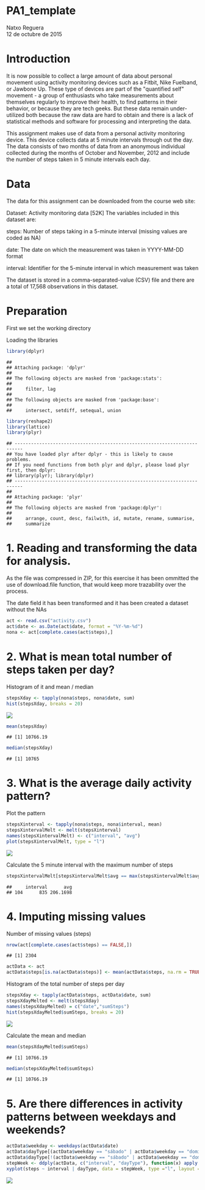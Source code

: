 # PA1_template
Natxo Reguera  
12 de octubre de 2015  

# Introduction

It is now possible to collect a large amount of data about personal movement using activity monitoring devices such as a Fitbit, Nike Fuelband, or Jawbone Up. These type of devices are part of the "quantified self" movement - a group of enthusiasts who take measurements about themselves regularly to improve their health, to find patterns in their behavior, or because they are tech geeks. But these data remain under-utilized both because the raw data are hard to obtain and there is a lack of statistical methods and software for processing and interpreting the data.

This assignment makes use of data from a personal activity monitoring device. This device collects data at 5 minute intervals through out the day. The data consists of two months of data from an anonymous individual collected during the months of October and November, 2012 and include the number of steps taken in 5 minute intervals each day.

# Data

The data for this assignment can be downloaded from the course web site:

Dataset: Activity monitoring data [52K]
The variables included in this dataset are:

steps: Number of steps taking in a 5-minute interval (missing values are coded as NA)

date: The date on which the measurement was taken in YYYY-MM-DD format

interval: Identifier for the 5-minute interval in which measurement was taken

The dataset is stored in a comma-separated-value (CSV) file and there are a total of 17,568 observations in this dataset.

# Preparation

First we set the working directory



Loading the libraries


```r
library(dplyr)
```

```
## 
## Attaching package: 'dplyr'
## 
## The following objects are masked from 'package:stats':
## 
##     filter, lag
## 
## The following objects are masked from 'package:base':
## 
##     intersect, setdiff, setequal, union
```

```r
library(reshape2)
library(lattice)
library(plyr)
```

```
## -------------------------------------------------------------------------
## You have loaded plyr after dplyr - this is likely to cause problems.
## If you need functions from both plyr and dplyr, please load plyr first, then dplyr:
## library(plyr); library(dplyr)
## -------------------------------------------------------------------------
## 
## Attaching package: 'plyr'
## 
## The following objects are masked from 'package:dplyr':
## 
##     arrange, count, desc, failwith, id, mutate, rename, summarise,
##     summarize
```

# 1. Reading and transforming the data for analysis. 
As the file was compressed in ZIP, for  this exercise it has been ommitted the use of download.file function, that would keep more trazability over the process. 

The date field it has been transformed and it has been created a dataset without the NAs


```r
act <- read.csv("activity.csv")
act$date <- as.Date(act$date, format = "%Y-%m-%d")
nona <- act[complete.cases(act$steps),]
```

# 2. What is mean total number of steps taken per day? 
Histogram of it and mean / median


```r
stepsXday <- tapply(nona$steps, nona$date, sum)
hist(stepsXday, breaks = 20)
```

![](PA1_template_files/figure-html/unnamed-chunk-4-1.png) 

```r
mean(stepsXday)
```

```
## [1] 10766.19
```

```r
median(stepsXday)
```

```
## [1] 10765
```

# 3. What is the average daily activity pattern? 

Plot the pattern


```r
stepsXinterval <- tapply(nona$steps, nona$interval, mean)
stepsXintervalMelt <- melt(stepsXinterval)
names(stepsXintervalMelt) <- c("interval", "avg")
plot(stepsXintervalMelt, type = "l")
```

![](PA1_template_files/figure-html/unnamed-chunk-5-1.png) 

Calculate the 5 minute interval with the maximum number of steps


```r
stepsXintervalMelt[stepsXintervalMelt$avg == max(stepsXintervalMelt$avg),]
```

```
##     interval      avg
## 104      835 206.1698
```

# 4. Imputing missing values
Number of missing values (steps)


```r
nrow(act[complete.cases(act$steps) == FALSE,])
```

```
## [1] 2304
```

```r
actData <- act
actData$steps[is.na(actData$steps)] <- mean(actData$steps, na.rm = TRUE)
```

Histogram of the total number of steps per day


```r
stepsXday <- tapply(actData$steps, actData$date, sum)
stepsXdayMelted <- melt(stepsXday)
names(stepsXdayMelted) = c("date","sumSteps")
hist(stepsXdayMelted$sumSteps, breaks = 20)
```

![](PA1_template_files/figure-html/unnamed-chunk-8-1.png) 

Calculate the mean and median


```r
mean(stepsXdayMelted$sumSteps)
```

```
## [1] 10766.19
```

```r
median(stepsXdayMelted$sumSteps)
```

```
## [1] 10766.19
```
# 5. Are there differences in activity patterns between weekdays and weekends?


```r
actData$weekday <- weekdays(actData$date)
actData$dayType[(actData$weekday == "sábado" | actData$weekday == "domingo")] <- "weekend"
actData$dayType[!(actData$weekday == "sábado" | actData$weekday == "domingo")] <- "weekday"
stepWeek <- ddply(actData, c("interval", "dayType"), function(x) apply (x[1], 2, mean))
xyplot(steps ~ interval | dayType, data = stepWeek, type ="l", layout = c(1,2))
```

![](PA1_template_files/figure-html/unnamed-chunk-10-1.png) 
